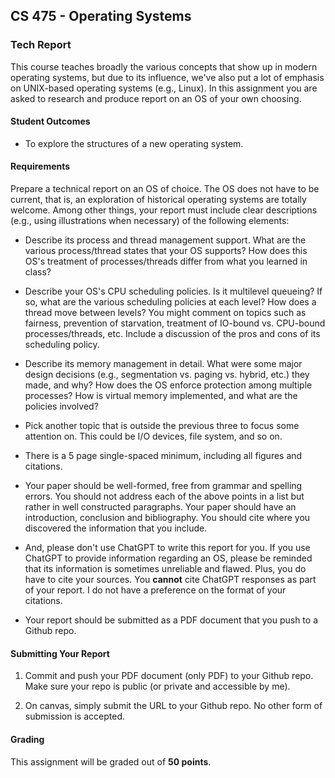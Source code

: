 ## CS 475 - Operating Systems

### Tech Report
This course teaches broadly the various concepts that show up in modern operating systems, but due to its influence, we've also put a lot of emphasis on UNIX-based operating systems (e.g., Linux). In this assignment you are asked to research and produce report on an OS of your own choosing.

#### Student Outcomes
- To explore the structures of a new operating system.

#### Requirements
Prepare a technical report on an OS of choice. The OS does not have to be current, that is, an exploration of historical operating systems are totally welcome. Among other things, your report must include clear descriptions (e.g., using illustrations when necessary) of the following elements:

  - Describe its process and thread management support. What are the various process/thread states that your OS supports? How does this OS's treatment of processes/threads differ from what you learned in class?
  
  - Describe your OS's CPU scheduling policies. Is it multilevel queueing? If so, what are the various scheduling policies at each level? How does a thread move between levels? You might comment on topics such as fairness, prevention of starvation, treatment of IO-bound vs. CPU-bound processes/threads, etc. Include a discussion of the pros and cons of its scheduling policy.

  - Describe its memory management in detail. What were some major design decisions (e.g., segmentation vs. paging vs. hybrid, etc.) they made, and why? How does the OS enforce protection among multiple processes? How is virtual memory implemented, and what are the policies involved?

  - Pick another topic that is outside the previous three to focus some attention on. This could be I/O devices, file system, and so on.

  - There is a 5 page single-spaced minimum, including all figures and citations. 

  - Your paper should be well-formed, free from grammar and spelling errors. You should not address each of the above points in a list but rather in well constructed paragraphs. Your paper should have an introduction, conclusion and bibliography. You should cite where you discovered the information that you include.

  - And, please don't use ChatGPT to write this report for you. If you use ChatGPT to provide information regarding an OS, please be reminded that its information is sometimes unreliable and flawed. Plus, you do have to cite your sources. You **cannot** cite ChatGPT responses as part of your report. I do not have a preference on the format of your citations.

  - Your report should be submitted as a PDF document that you push to a Github repo.

  <!-- - Describe a filesystem that the OS supports by default. Describe certain structures, such as files' metadata (what and where they're stored), and any policies relating to how related blocks for a file are placed on disk. -->

<!-- If your OS does not support a filesystem, describe any one of your choosing (e.g., FAT32, NTFS, ext3, ext4, HFS, ...). Again, you are welcome to research one that is no longer used but has historical value (like FAT16 or Macintosh Filesystem). For the truly curious, you may also describe a distributed filesystem, such as lustre, NFS, HDFS, ... -->


#### Submitting Your Report
1. Commit and push your PDF document (only PDF) to your Github repo. Make sure your repo is public (or private and accessible by me).

2. On canvas, simply submit the URL to your Github repo. No other form of submission is accepted.


#### Grading
This assignment will be graded out of **50 points**.